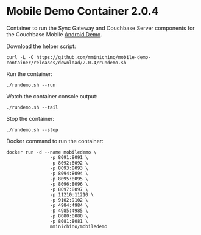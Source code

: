# Mobile Demo Container 2.0.4

Container to run the Sync Gateway and Couchbase Server components for the Couchbase Mobile [Android Demo](https://github.com/mminichino/sgw-android-example).

Download the helper script:

````
curl -L -O https://github.com/mminichino/mobile-demo-container/releases/download/2.0.4/rundemo.sh
````

Run the container:

````
./rundemo.sh --run
````

Watch the container console output:

````
./rundemo.sh --tail
````

Stop the container:
````
./rundemo.sh --stop
````

Docker command to run the container:
````
docker run -d --name mobiledemo \
                -p 8091:8091 \
                -p 8092:8092 \
                -p 8093:8093 \
                -p 8094:8094 \
                -p 8095:8095 \
                -p 8096:8096 \
                -p 8097:8097 \
                -p 11210:11210 \
                -p 9102:9102 \
                -p 4984:4984 \
                -p 4985:4985 \
                -p 8080:8080 \
                -p 8081:8081 \
                mminichino/mobiledemo
````
